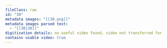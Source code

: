```yaml
---
fileClass: raw
id: "30"
metadata images: "[[30.png]]"
metadata images parsed text:
  - "[[30|30]]"
digitization details: no useful video found, video not transferred for parsing
contains usable video: true
---
```

